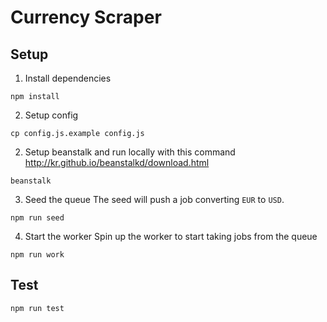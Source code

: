 # Currency Scraper
## Setup
1. Install dependencies
```
npm install
```

2. Setup config
```
cp config.js.example config.js
```

2. Setup beanstalk and run locally with this command
http://kr.github.io/beanstalkd/download.html
```
beanstalk
```

3. Seed the queue
The seed will push a job converting `EUR` to `USD`.
```
npm run seed
```

4. Start the worker
Spin up the worker to start taking jobs from the queue
```
npm run work
```


## Test
```
npm run test
```